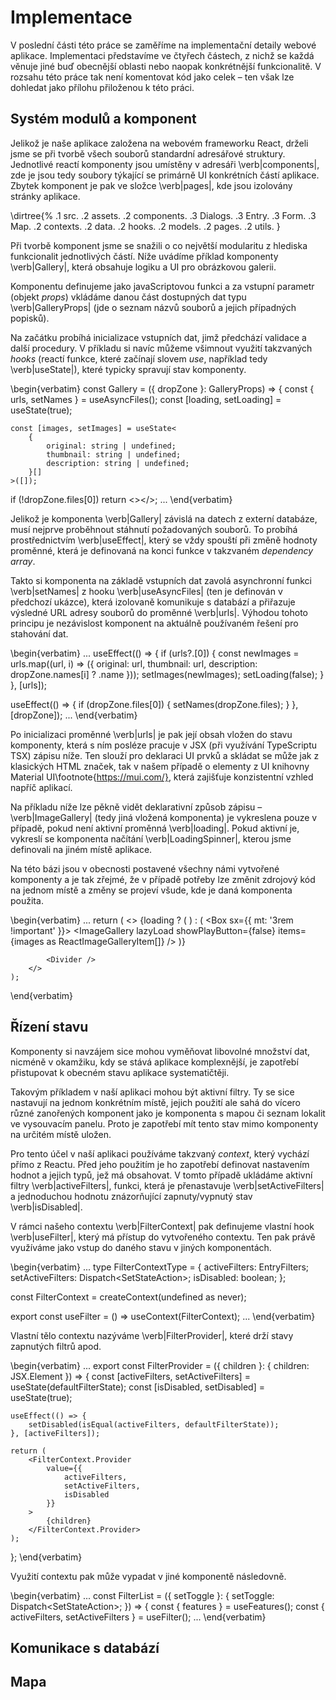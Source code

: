 # Implementace

V poslední části této práce se zaměříme na implementační detaily webové aplikace. Implementaci představíme ve čtyřech částech, z nichž se každá věnuje jiné buď obecnější oblasti nebo naopak konkrétnější funkcionalitě. V rozsahu této práce tak není komentovat kód jako celek – ten však lze dohledat jako přílohu přiloženou k této práci.

## Systém modulů a komponent

Jelikož je naše aplikace založena na webovém frameworku React, drželi jsme se při tvorbě všech souborů standardní adresářové struktury. Jednotlivé reactí komponenty jsou umístěny v adresáři \verb|components|, zde je jsou tedy soubory týkající se primárně UI konkrétních částí aplikace. Zbytek komponent je pak ve složce \verb|pages|, kde jsou izolovány stránky aplikace.

\dirtree{%
.1 src.
.2 assets.
.2 components.
.3 Dialogs.
.3 Entry.
.3 Form.
.3 Map.
.2 contexts.
.2 data.
.2 hooks.
.2 models.
.2 pages.
.2 utils.
}

Při tvorbě komponent jsme se snažili o co největší modularitu z hlediska funkcionalit jednotlivých částí. Níže uvádíme příklad komponenty \verb|Gallery|, která obsahuje logiku a UI pro obrázkovou galerii.

Komponentu definujeme jako javaScriptovou funkci a za vstupní parametr (objekt *props*) vkládáme danou část dostupných dat typu \verb|GalleryProps| (jde o seznam názvů souborů a jejich případných popisků).

Na začátku probíhá inicializace vstupních dat, jimž předchází validace a další procedury. V příkladu si navíc můžeme všimnout využití takzvaných *hooks* (reactí funkce, které začínají slovem *use*, například tedy \verb|useState|), které typicky spravují stav komponenty.

\begin{verbatim}
const Gallery = ({ dropZone }: GalleryProps) => {
	const { urls, setNames } = useAsyncFiles();
	const [loading, setLoading] = useState<boolean>(true);
	
	const [images, setImages] = useState<
		{
			original: string | undefined;
			thumbnail: string | undefined;
			description: string | undefined;
		}[]
	>([]);
	
if (!dropZone.files[0]) return  <></>;
	...
\end{verbatim}

Jelikož je komponenta \verb|Gallery| závislá na datech z externí databáze, musí nejprve proběhnout stáhnutí požadovaných souborů. To probíhá prostřednictvím \verb|useEffect|, který se vždy spouští při změně hodnoty proměnné, která je definovaná na konci funkce v takzvaném *dependency array*.

Takto si komponenta na základě vstupních dat zavolá asynchronní funkci \verb|setNames| z hooku \verb|useAsyncFiles| (ten je definován v předchozí ukázce), která izolovaně komunikuje s databází a přiřazuje výsledné URL adresy souborů do proměnné \verb|urls|. Výhodou tohoto principu je nezávislost komponent na aktuálně používaném řešení pro stahování dat.

\begin{verbatim}
...
useEffect(() => {
  if (urls?.[0]) {
    const newImages = urls.map((url, i) => ({
      original: url,
      thumbnail: url,
      description: dropZone.names[i] ? .name
    }));
    setImages(newImages);
    setLoading(false);
  }
}, [urls]);

useEffect(() => {
  if (dropZone.files[0]) {
    setNames(dropZone.files);
  }
}, [dropZone]);
...
\end{verbatim}

Po inicializaci proměnné \verb|urls| je pak její obsah vložen do stavu komponenty, která s ním posléze pracuje v JSX (při využívání TypeScriptu TSX) zápisu níže. Ten slouží pro deklaraci UI prvků a skládat se může jak z klasických HTML značek, tak v našem případě o elementy z UI knihovny Material UI\footnote{https://mui.com/}, která zajišťuje konzistentní vzhled napříč aplikací.

Na příkladu níže lze pěkně vidět deklarativní způsob zápisu – \verb|ImageGallery| (tedy jiná vložená komponenta) je vykreslena pouze v případě, pokud není aktivní proměnná \verb|loading|. Pokud aktivní je, vykreslí se komponenta načítání \verb|LoadingSpinner|, kterou jsme definovali na jiném místě aplikace.

Na této bázi jsou v obecnosti postavené všechny námi vytvořené komponenty a je tak zřejmé, že v případě potřeby lze změnit zdrojový kód na jednom místě a změny se projeví všude, kde je daná komponenta použita.

\begin{verbatim}
...
return (
		<>
			<Text variant="h3" component="h1" text="Obrázky" />
			{loading ? (
				<LoadingSpinner
					boxWidth="100%"
					height="5rem"
					width="5rem"
					textAlign="center"
					pt="2rem"
					pb="10rem"
				/>
			) : (
				<Box sx={{ mt: '3rem !important' }}>
					<ImageGallery
						lazyLoad
						showPlayButton={false}
						items={images as ReactImageGalleryItem[]}
					/>
				</Box>
			)}

			<Divider />
		</>
	);
\end{verbatim}

## Řízení stavu

Komponenty si navzájem sice mohou vyměňovat libovolné množství dat, nicméně v okamžiku, kdy se stává aplikace komplexnější, je zapotřebí přistupovat k obecném stavu aplikace systematičtěji.

Takovým příkladem v naší aplikaci mohou být aktivní filtry. Ty se sice nastavují na jednom konkrétním místě, jejich použití ale sahá do vícero různé zanořených komponent jako je komponenta s mapou či seznam lokalit ve vysouvacím panelu. Proto je zapotřebí mít tento stav mimo komponenty na určitém místě uložen.

Pro tento účel v naší aplikaci používáme takzvaný *context*, který vychází přímo z Reactu. Před jeho použitím je ho zapotřebí definovat nastavením hodnot a jejich typů, jež má obsahovat. V tomto případě ukládáme aktivní filtry \verb|activeFilters|, funkci, která je přenastavuje \verb|setActiveFilters| a jednoduchou hodnotu znázorňující zapnuty/vypnutý stav \verb|isDisabled|.

V rámci našeho contextu \verb|FilterContext| pak definujeme vlastní hook \verb|useFilter|, který má přístup do vytvořeného contextu. Ten pak právě využíváme jako vstup do daného stavu v jiných komponentách.

\begin{verbatim}
...
type FilterContextType = {
	activeFilters: EntryFilters;
	setActiveFilters: Dispatch<SetStateAction<EntryFilters>>;
	isDisabled: boolean;
};

const FilterContext = createContext<FilterContextType>(undefined as never);

export const useFilter = () => useContext(FilterContext);
...
\end{verbatim}

Vlastní tělo contextu nazýváme \verb|FilterProvider|, které drží stavy zapnutých filtrů apod. 

\begin{verbatim}
...
export const FilterProvider = ({ children }: { children: JSX.Element }) => {
	const [activeFilters, setActiveFilters] =
		useState<EntryFilters>(defaultFilterState);
	const [isDisabled, setDisabled] = useState<boolean>(true);

	useEffect(() => {
		setDisabled(isEqual(activeFilters, defaultFilterState));
	}, [activeFilters]);

	return (
		<FilterContext.Provider
			value={{
				activeFilters,
				setActiveFilters,
				isDisabled
			}}
		>
			{children}
		</FilterContext.Provider>
	);
};
\end{verbatim}

Využití contextu pak může vypadat v jiné komponentě následovně.

\begin{verbatim}
...
const FilterList = ({
	setToggle
}: {
	setToggle: Dispatch<SetStateAction<boolean>>;
}) => {
	const { features } = useFeatures();
	const { activeFilters, setActiveFilters } = useFilter(); 
	...
	\end{verbatim}

## Komunikace s databází

## Mapa

